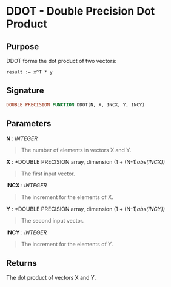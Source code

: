 # DDOT - Double Precision Dot Product

## Purpose

DDOT forms the dot product of two vectors:

```
result := x^T * y
```

## Signature

```fortran
DOUBLE PRECISION FUNCTION DDOT(N, X, INCX, Y, INCY)
```

## Parameters

**N** : *INTEGER*
> The number of elements in vectors X and Y.

**X** : *DOUBLE PRECISION array, dimension (1 + (N-1)*abs(INCX))*
> The first input vector.

**INCX** : *INTEGER*
> The increment for the elements of X.

**Y** : *DOUBLE PRECISION array, dimension (1 + (N-1)*abs(INCY))*
> The second input vector.

**INCY** : *INTEGER*
> The increment for the elements of Y.

## Returns

The dot product of vectors X and Y.
